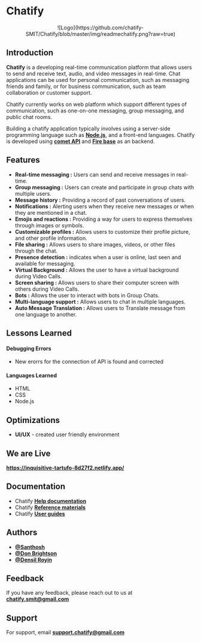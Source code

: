 
# **Chatify**
<center>
![Logo](https://github.com/chatify-SMIT/Chatify/blob/master/img/readmechatify.png?raw=true)
</center>

## Introduction
**Chatify** is a developing real-time communication platform that allows users to send and receive text, audio, and video messages in real-time. Chat applications can be used for personal communication, such as messaging friends and family, or for business communication, such as team collaboration or customer support.

Chatify currently works on web platform which support different types of communication, such as one-on-one messaging, group messaging, and public chat rooms.

Building a chatify application typically involves using a server-side programming language such as [**Node.js**](https://nodejs.org/en/), and a front-end languages. Chatify is developed using [**comet API**](https://www.cometchat.com/) and [**Fire base**](https://firebase.google.com/) as an backend.
## Features

- **Real-time messaging :** Users can send and receive messages in real-time.
- **Group messaging :** Users can create and participate in group chats with multiple users.
- **Message history :** Providing a record of past conversations of users.
- **Notifications :** Alerting users when they receive new messages or when they are mentioned in a chat.
- **Emojis and reactions :** Providing a way for users to express themselves through images or symbols.
- **Customizable profiles :** Allows users to customize their profile picture, and other profile information.
- **File sharing :** Allows users to share images, videos, or other files through the chat.
- **Presence detection :** indicates when a user is online, last seen and available for messaging.
- **Virtual Background :** Allows the user to have a virtual background during Video Calls.
- **Screen sharing :** Allows users to share their computer screen with others during Video Calls.
- **Bots :** Allows the user to interact with bots in Group Chats.
- **Multi-language support :** Allows users to chat in multiple languages.
- **Auto Message Translation :** Allows users to Translate message from one language to another.

## Lessons Learned

#### Debugging Errors
- New erorrs for the connection of API is found and corrected

#### Languages Learned
- HTML
- CSS
- Node.js



## Optimizations

- **UI/UX** - created user friendly environment


## We are Live

**https://inquisitive-tartufo-8d27f2.netlify.app/**


## Documentation 
- Chatify [**Help documentation**](#) 
- Chatify [**Reference materials**](#) 
- Chatify [**User guides**](#) 
## Authors

- [**@Santhosh**](https://github.com/orgs/chatify-SMIT/people/santhoshparthiban2002)
- [**@Don Brightson**](https://github.com/orgs/chatify-SMIT/people/Dbrightson)
- [**@Densil Royin**](https://github.com/orgs/chatify-SMIT/people/Densil0223)


## Feedback

If you have any feedback, please reach out to us at **chatify.smit@gmail.com**


## Support

For support, email **support.chatify@gmail.com**

